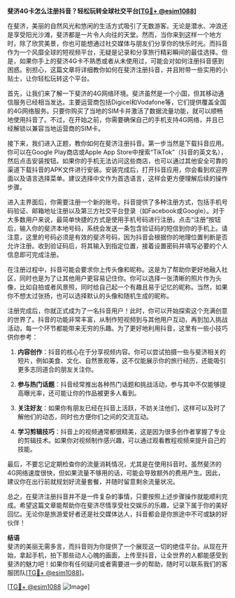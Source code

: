 **斐济4G卡怎么注册抖音？轻松玩转全球社交平台[[TG💪+ @esim1088](https://t.me/s/esim1088)]**

在斐济，美丽的自然风光和悠闲的生活方式吸引了无数游客。无论是潜水、冲浪还是享受阳光沙滩，斐济都是一片令人向往的天堂。然而，当你来到这样一个地方时，除了欣赏美景，你也可能想通过社交媒体与朋友们分享你的快乐时光。而抖音作为一个风靡全球的短视频平台，无疑是记录和分享旅行精彩瞬间的最佳选择。但是，如果你手上的斐济4G卡不熟悉或者从未使用过，可能会对如何注册抖音感到困惑。别担心，这篇文章将详细教你如何在斐济注册抖音，并且附带一些实用的小贴士，让你轻松玩转这个平台。

首先，让我们来了解一下斐济的4G网络环境。斐济虽然是一个小国，但其移动通信服务已经相当发达。主要运营商包括Digicel和Vodafone等，它们提供覆盖全国的4G网络服务。只要你购买了当地的SIM卡并激活了数据流量功能，就可以顺畅地使用抖音了。不过，在开始之前，你需要确保自己的手机支持4G网络，并且已经解锁以兼容当地运营商的SIM卡。

接下来，我们进入正题，教你如何在斐济注册抖音。第一步当然是下载抖音应用。你可以在Google Play商店或Apple App Store中搜索“TikTok”（抖音的英文名），然后点击安装按钮。如果你的手机无法访问这些商店，也可以通过其他安全可靠的渠道下载抖音的APK文件进行安装。安装完成后，打开抖音应用，你会看到欢迎界面以及语言选择菜单。建议选择中文作为首选语言，这样会更方便理解后续的操作步骤。

进入主界面后，你需要注册一个新的账号。抖音提供了多种注册方式，包括手机号码验证、邮箱地址注册以及第三方社交平台登录（如Facebook或Google）。对于大多数用户来说，最简单快捷的方式是使用手机号码进行注册。点击“注册”按钮后，输入你的斐济本地号码，系统会发送一条包含验证码的短信到你的手机上。请注意，这里的号码必须是有效的斐济号码，因为抖音会根据你的地理位置判断是否允许注册。收到验证码后，将其输入到指定位置，接着设置密码并填写必要的个人信息即可完成注册。

在注册过程中，抖音可能会要求你上传头像和昵称。这是为了帮助你更好地融入社区，同时也是为了让其他用户更容易记住你。你可以选择一张清晰的照片作为头像，比如自拍或者风景照，同时给自己起一个有趣且易于记忆的昵称。当然，如果你不想太过张扬，也可以选择默认的头像和随机生成的昵称。

注册完成后，你就正式成为了一名抖音用户！此时，你可以开始探索这个充满创意的世界了。抖音的功能非常丰富，从制作短视频到与其他用户互动，再到加入挑战活动，每一个环节都能带来无穷的乐趣。为了更好地利用抖音，这里有一些小技巧供你参考：

1. **内容创作**：抖音的核心在于分享视频内容。你可以尝试拍摄一些与斐济相关的短片，例如美食、文化、自然景观等，这不仅能展示你的旅行经历，还能吸引更多志同道合的朋友关注你。
   
2. **参与热门话题**：抖音经常推出各种热门话题和挑战活动，参与其中不仅能够提高曝光率，还可能让你的作品被更多人看到。
   
3. **关注好友**：如果你有朋友已经在抖音上活跃，不妨关注他们，这样可以及时了解他们的动态，同时也方便你们之间的交流互动。
   
4. **学习剪辑技巧**：抖音上的视频通常都很精美，这是因为很多创作者掌握了专业的剪辑技术。如果你对视频制作感兴趣，可以通过观看教程视频来提升自己的技能。

最后，不要忘记定期检查你的流量消耗情况，尤其是在使用抖音时。虽然斐济的4G网络速度很快，但如果流量不够用的话，可能会导致额外的费用产生。因此，建议你在出行前就规划好流量套餐，并随时留意剩余流量状况。

总之，在斐济注册抖音并不是一件复杂的事情，只要按照上述步骤操作就能顺利完成。希望这篇文章能帮助你在斐济尽情享受社交娱乐的乐趣，记录下属于你的美好回忆。无论你是旅游爱好者还是社交媒体达人，抖音都会是你旅途中不可或缺的好伙伴！

**结语**  
斐济的美丽无需多言，而抖音则为你提供了一个展现这一切的绝佳平台。从现在开始，拿起手机，拍下那些动人心魄的画面，上传至抖音，让全世界的人都能感受到斐济的魅力吧！如果你有任何疑问或者需要进一步的帮助，随时可以联系我们的客服团队[[TG💪+ @esim1088](https://t.me/s/esim1088)]。

[[TG💪+ @esim1088](https://t.me/s/esim1088) ![Image](https://i.postimg.cc/4NQfJmqS/Snipaste-2025-05-13-00-14-12.png)]